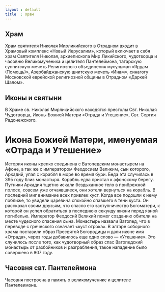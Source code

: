 ```yaml
---
layout : default
title  : Храм
---
```

Храм
----
Храм святителя Николая Мирликийского в Отрадном входит в Храмовый комплекс
«Новый Иерусалим», который включает в себя храм Святителя Николая,
архиепископа Мир Ликийского, чудотворца и часовню Великомученика и
целителя Пантелеймона, татарскую суннитскую мечеть Религиозного
объединения мусульман «Ярдам (Помощь)», Азербайджанскую шиитскую мечеть
«Инам», синагогу Московской еврейской религиозной общины в Отрадном
«Даркей Шалом».

Иконы и святыни
---------------
В Храме св. Николая Мирликийского находятся престолы Свт. Николая Чудотворца,
Иконы Божией Матери «Отрада и Утешение», Свт. Сергия Радонежского.

Икона Божией Матери, именуемая «Отрада и Утешение»
==================================================
История иконы крепко соединена с Ватопедским монастырем на Афоне, а так же с
императором Феодосием Великим, сын которого, Аркадий, упал с корабля в море во
время бури. Беда эта случилась в 395 году близ монастыря. Корабль едва пристал
к афонскому берегу. Путники Аркадия тщетно искали бездыханное тело в прибрежной
полосе, совсем уже отчаявшиеся, они хотели вернуться на корабль. В последний миг
внимание всех привлек куст. Когда все подошли к нему поближе, то увидели царевича
спокойно спавшего в тени куста. Он рассказал своим друзьям, что спасло его
заступничество Богоматери, к которой он успел обратиться в последнюю секунду
жизни перед явной погибелью. Император Феодосий Великий помог созданию обители
на месте чудесного спасения сына. Монастырь назвали Ватопед, что в переводе с
греческого означает «куст отрока». В алтаре соборного храма поставили образ
Пресвятой Богородицы и дали иконе имя «Отрада», через годы добавилось еще одно
слово — «Утешение». Это случилось после того, как чудотворный образ спас
Ватопедский монастырь от разбойников и разграбления, такое нападение было
совершено в 807 году.

Часовня свт. Пантелеймона
-------------------------
Часовня построена в память о великомученике и целителе Пантелеимоне.
